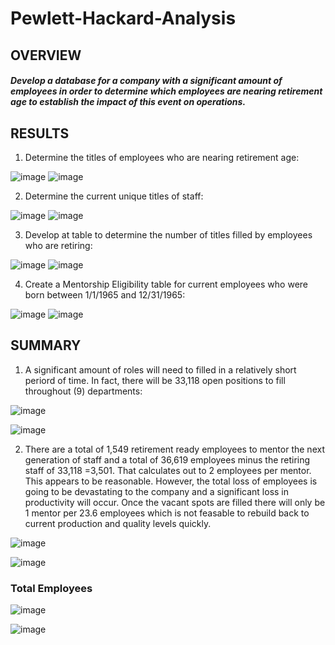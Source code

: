 # Pewlett-Hackard-Analysis

## OVERVIEW
##### Develop a database for a company with a significant amount of employees in order to determine which employees are nearing retirement age to establish the impact of this event on operations.

## RESULTS
1. Determine the titles of employees who are nearing retirement age:
 
 ![image](https://user-images.githubusercontent.com/81878169/122657694-a2334500-d12b-11eb-8474-7fad050d7605.png)
 ![image](https://user-images.githubusercontent.com/81878169/122657705-b24b2480-d12b-11eb-9c35-2fe3be39d4c8.png)

2. Determine the current unique titles of staff:


 ![image](https://user-images.githubusercontent.com/81878169/122657733-e0c8ff80-d12b-11eb-9345-e7929fa4fa58.png)
 ![image](https://user-images.githubusercontent.com/81878169/122657750-fb02dd80-d12b-11eb-8852-18ffdedc59ba.png)

3. Develop at table to determine the number of titles filled by employees who are retiring:


 ![image](https://user-images.githubusercontent.com/81878169/122657798-461cf080-d12c-11eb-84de-5bf31809ada1.png)
 ![image](https://user-images.githubusercontent.com/81878169/122657816-6a78cd00-d12c-11eb-829f-55f3d38a351e.png)
 
4. Create a Mentorship Eligibility table for current employees who were born between 1/1/1965 and 12/31/1965:


![image](https://user-images.githubusercontent.com/81878169/122657833-85e3d800-d12c-11eb-8ab8-c072b4e3ef28.png)
![image](https://user-images.githubusercontent.com/81878169/122657847-9c8a2f00-d12c-11eb-894d-00a94dcd560d.png)

## SUMMARY
1. A significant amount of roles will need to filled in a relatively short periord of time.  In fact, there will be 33,118 open positions to fill throughout (9) departments:

![image](https://user-images.githubusercontent.com/81878169/122659158-710e4100-d13a-11eb-8055-5b053b8fa9cb.png)

![image](https://user-images.githubusercontent.com/81878169/122659164-7ff4f380-d13a-11eb-87f9-2f52c2fd5acf.png)




2. There are a total of 1,549 retirement ready employees to mentor the next generation of staff and a total of 36,619 employees minus the retiring staff of 33,118 =3,501. That calculates out to 2 employees per mentor. This appears to be reasonable. However, the total loss of employees is going to be devastating to the company and a significant loss in productivity will occur. Once the vacant spots are filled there will only be 1 mentor per 23.6 employees which is not feasable to rebuild back to current production and quality levels quickly.

![image](https://user-images.githubusercontent.com/81878169/122659223-5dafa580-d13b-11eb-8f17-a0725814edf8.png)

![image](https://user-images.githubusercontent.com/81878169/122659225-70c27580-d13b-11eb-89cc-52a0e8af7625.png)

### Total Employees
![image](https://user-images.githubusercontent.com/81878169/122659782-e3821f80-d140-11eb-9f9d-f7b61b8857a6.png)

![image](https://user-images.githubusercontent.com/81878169/122659796-12989100-d141-11eb-83f3-29b68da9ef28.png)





